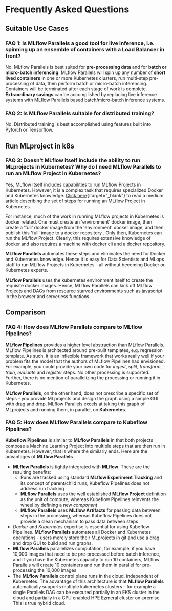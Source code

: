 # Frequently Asked Questions

## Suitable Use Cases

### **FAQ 1: Is MLflow Parallels a good tool for live inference, i.e. spinning up an ensemble of containers with a Load Balancer in front?**
No. MLflow Parallels is best suited for **pre-processing data** and for **batch or micro-batch inferencing**. MLflow Parallels will spin up any number of **short lived containers** in one or more Kubernetes clusters, run multi-step pre-processing of data, then perform batch or micro-batch inferencing. Containers will be terminated after each stage of work is complete. **Extraordinary savings** can be accomplished by replacing live inference systems with MLflow Parallels based batch/micro-batch inference systems.

### **FAQ 2: Is MLflow Parallels suitable for distributed training?**
No. Distributed training is best accomplished using features built into Pytorch or Tensorflow.

## Run MLproject in k8s

### **FAQ 3: Doesn't MLflow itself include the ability to run MLprojects in Kubernetes? Why do I need MLflow Parallels to run an MLflow Project in Kubernetes?**

Yes, MLflow itself includes capabilities to run MLflow Projects in Kubernetes. However, it is a complex task that requires specialized Docker and Kubernetes knowledge. [Click here](https://medium.com/p/b0906e04c273 "Run MLflow Project in EKS"){:target="\_blank"} to read a medium article describing the set of steps for running an MLflow Project in Kubernetes.

For instance, much of the work in running MLflow projects in Kubernetes is docker related. One must create an 'environment' docker image, then create a 'full' docker image from the 'environment' docker image, and then publish this 'full' image to a docker repository . Only then, Kubernetes can run the MLflow Project. Clearly, this requires extensive knowledge of docker and also requires a machine with docker cli and a docker repository.

**MLflow Parallels** automates these steps and eliminates the need for Docker and Kubernetes knowledge. Hence it is easy for Data Scientists and MLops staff to run MLflow Projects in Kubernetes - all without becoming Docker or Kubernetes experts.

**MLflow Parallels** uses the kubernetes environment itself to create the requisite docker images. Hence, MLflow Parallels can kick off MLflow Projects and DAGs from resource starved environments such as javascript in the browser and serverless functions.

## Comparison

### **FAQ 4: How does MLflow Parallels compare to MLflow Pipelines?**

**MLflow Pipelines** provides a higher level abstraction than MLflow Parallels. MLflow Pipelines is architected around pre-built templates, e.g. regression template. As such, it is an inflexible framework that works really well if your problem fits the model that the authors of MLflow Pipelines had envisioned. For example, you could provide your own code for *ingest*, *split*, *transform*, *train*, *evaluate* and *register* steps. No other processing is supported. Further, there is no mention of parallelizing the processing or running it in Kubernetes.

**MLflow Parallels**, on the other hand, does not prescribe a specific set of steps - you provide MLprojects and design the graph using a simple GUI with drag and drop. MLflow Parallels excels at taking this graph of MLprojects and running them, in parallel, on **Kubernetes**.

### **FAQ 5: How does MLflow Parallels compare to Kubeflow Pipelines?**

**Kubeflow Pipelines** is similar to **MLflow Parallels** in that both projects compose a Machine Learning Project into multiple steps that are then run in Kubernetes. However, that is where the similariy ends. Here are the advantages of **MLflow Parallels**

- **MLflow Parallels** is tightly integrated with **MLflow**. These are the resulting benefits:
    * Runs are tracked using standard **MLflow Experiment Tracking** and its concept of parent/child runs; Kubeflow Pipelines does not address run tracking
    * **MLflow Parallels** uses the well established **MLflow Project** definition as the unit of compute, whereas Kubeflow Pipelines reinvents the wheel by defining a new *component*
    * **MLflow Parallels** uses **MLflow Artifacts** for passing data between steps in the processing, whereas Kubeflow Pipelines does not provide a clean mechanism to pass data between steps
- *Docker* and *Kubernetes* expertise is essential for using Kubeflow Pipelines. **MLflow Parallels** automates all Docker and Kubernetes operations - users merely store their MLprojects in git and use a drag and drop GUI to build and run graphs.
- **MLflow Parallels** parallelizes computation, for example, if you have 10,000 images that need to be pre-processed before batch inference, and if you have the Kubernetes capacity to run 10 containers, MLflow Parallels will create 10 containers and run them in parallel for pre-processing the 10,000 images
- The **MLflow Parallels** control plane runs in the cloud, independent of Kubernetes. The advantage of this architecture is that **MLflow Parallels** automatically supports multiple kubernetes clusters - for example a single Parallels DAG can be executed partially in an EKS cluster in the cloud and partially in a GPU enabled HPE Ezmeral cluster on-premise. This is true hybrid cloud.
